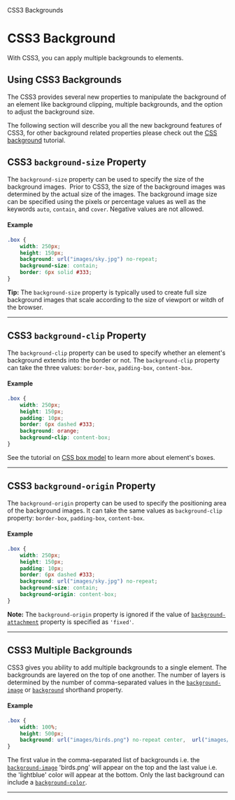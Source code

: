 CSS3 Backgrounds

# CSS3 Background

With CSS3, you can apply multiple backgrounds to elements.

## Using CSS3 Backgrounds

The CSS3 provides several new properties to manipulate the background of an element like background clipping, multiple backgrounds, and the option to adjust the background size.

The following section will describe you all the new background features of CSS3, for other background related properties please check out the [CSS background](https://www.tutorialrepublic.com/css-tutorial/css-background.php) tutorial.

## CSS3 `background-size` Property

The `background-size` property can be used to specify the size of the background images.  Prior to CSS3, the size of the background images was determined by the actual size of the images. The background image size can be specified using the pixels or percentage values as well as the keywords `auto`, `contain`, and `cover`. Negative values are not allowed.

#### Example

```css
.box {
    width: 250px;
    height: 150px;
    background: url("images/sky.jpg") no-repeat;
    background-size: contain;
    border: 6px solid #333;
}
```

**Tip:** The `background-size` property is typically used to create full size background images that scale according to the size of viewport or witdh of the browser.

* * *

## CSS3 `background-clip` Property

The `background-clip` property can be used to specify whether an element's background extends into the border or not. The `background-clip` property can take the three values: `border-box`, `padding-box`, `content-box`.

#### Example

```css
.box {
    width: 250px;
    height: 150px;
    padding: 10px;
    border: 6px dashed #333;
    background: orange;
    background-clip: content-box;
}
```

See the tutorial on [CSS box model](https://www.tutorialrepublic.com/css-tutorial/css-box-model.php) to learn more about element's boxes.

* * *

## CSS3 `background-origin` Property

The `background-origin` property can be used to specify the positioning area of the background images. It can take the same values as `background-clip` property: `border-box`, `padding-box`, `content-box`.

#### Example

```css
.box {
    width: 250px;
    height: 150px;
    padding: 10px;
    border: 6px dashed #333;
    background: url("images/sky.jpg") no-repeat;
    background-size: contain;
    background-origin: content-box;
}
```

**Note:** The `background-origin` property is ignored if the value of [`background-attachment`](https://www.tutorialrepublic.com/css-tutorial/../css-reference/css-background-attachment-property.php) property is specified as `'fixed'`.

* * *

## CSS3 Multiple Backgrounds

CSS3 gives you ability to add multiple backgrounds to a single element. The backgrounds are layered on the top of one another. The number of layers is determined by the number of comma-separated values in the [`background-image`](https://www.tutorialrepublic.com/css-tutorial/../css-reference/css-background-image-property.php) or [`background`](https://www.tutorialrepublic.com/css-tutorial/../css-reference/css-background-property.php) shorthand property.

#### Example

```css
.box {
    width: 100%;
    height: 500px;
    background: url("images/birds.png") no-repeat center,  url("images/clouds.png")  no-repeat center, lightblue;
}
```

The first value in the comma-separated list of backgrounds i.e. the [`background-image`](https://www.tutorialrepublic.com/css-tutorial/../css-reference/css-background-image-property.php) 'birds.png' will appear on the top and the last value i.e. the 'lightblue' color will appear at the bottom. Only the last background can include a [`background-color`](https://www.tutorialrepublic.com/css-tutorial/../css-reference/css-background-color-property.php).
***
